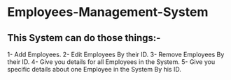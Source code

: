 # Employees-Management-System
## This System can do those things:-
1- Add Employees.
2- Edit Employees By their ID.
3- Remove Employees By their ID.
4- Give you details for all Employees in the System.
5- Give you specific details about one Employee in the System By his ID.
